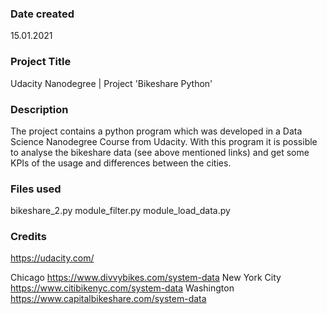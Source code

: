 ### Date created
15.01.2021

### Project Title
Udacity Nanodegree | Project 'Bikeshare Python'

### Description
The project contains a python program which was developed in a Data Science Nanodegree Course from Udacity.
With this program it is possible to analyse the bikeshare data (see above mentioned links) and get some KPIs of the usage and differences between the cities.

### Files used
bikeshare_2.py
module_filter.py
module_load_data.py

### Credits
https://udacity.com/

Chicago       https://www.divvybikes.com/system-data
New York City https://www.citibikenyc.com/system-data
Washington    https://www.capitalbikeshare.com/system-data
